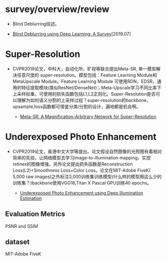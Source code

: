 # survey/overview/review

- Blind Deblurring综述。

 - [Blind Deblurring using Deep Learning: A Survey](https://arxiv.org/pdf/1907.10128.pdf)[2019.07]


# Super-Resolution

- CVPR2019论文，中科大，自动化所，旷视等联合提出Meta-SR, 单一模型解决任意尺度的 super-resolution。模型包括：Feature Learning Module和MetaUpscale Module。Feature Learning Module
可使用RDN，EDSR，通用的特征提取模块(类似ResNet/DenseNet)；Meta-Upscale学习不同比率下上采样权重。可使用的损失函数包括L1,L2正则化。Super-Resolution是否可以理解为如何语义分割的上采样过程？super-resolution的backbone，upsample,loss函数都可借鉴分类/分割的设计，遍地都是机会啊。

  - [Meta-SR: A Magnification-Arbitrary Network for Super-Resolution](https://arxiv.org/pdf/1903.00875.pdf)
  
  
  
# Underexposed Photo Enhancement
  
 - CVPR2019论文，香港中文大学等提出。论文假设自然图像的光照图有着相对简单的先验，让网络模型去学习image-to-illumination mapping，实现retinex的图像增强。另外论文提出损失函数是Reconstruction Loss(L2)+Smoothness Loss+Color Loss。论文在MIT-Adobe FiveK( 5,000 raw images)之外标注3,000训练集训练模型(什么样的模型用这么少的训练集？)backbone使用VGG16,Titan X Pascal GPU训练40 epochs。

   - [Underexposed Photo Enhancement using Deep Illumination Estimation](http://jiaya.me/papers/photoenhance_cvpr19.pdf)
  

## Evaluation Metrics
PSNR and SSIM
## dataset
MIT-Adobe FiveK
